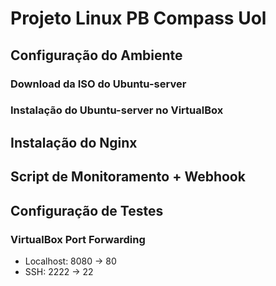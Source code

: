 # Projeto Linux PB Compass Uol

## Configuração do Ambiente

### Download da ISO do Ubuntu-server

### Instalação do Ubuntu-server no VirtualBox

## Instalação do Nginx

## Script de Monitoramento + Webhook

## Configuração de Testes

### VirtualBox Port Forwarding

- Localhost: 8080 -> 80
- SSH: 2222 -> 22

